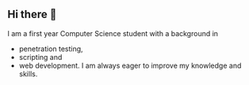 ## Hi there 👋
I am a first year Computer Science student with a background in 
- penetration testing, 
- scripting and 
- web development. 
I am always eager to improve my knowledge and skills.

<!--
**jords579/jords579** is a ✨ _special_ ✨ repository because its `README.md` (this file) appears on your GitHub profile.

Here are some ideas to get you started:

- 🔭 I’m currently working on ...
- 🌱 I’m currently learning ...
- 👯 I’m looking to collaborate on ...
- 🤔 I’m looking for help with ...
- 💬 Ask me about ...
- 📫 How to reach me: ...
- 😄 Pronouns: ...
- ⚡ Fun fact: ...
-->
